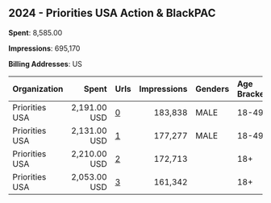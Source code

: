 ## 2024 - Priorities USA Action & BlackPAC 
**Spent**: 8,585.00

**Impressions**: 695,170

**Billing Addresses**: US

|Organization|Spent|Urls|Impressions|Genders|Age Brackets|Country Codes|
|:---|---:|:---|---:|:---|:---|:---|
|Priorities USA|2,191.00 USD|[0](https://www.snap.com/political-ads/asset/e30ced7bea159a6e7dac7995223c277e2eb7ffb4c1e6a0e2274256edf426f137?mediaType=mp4)|183,838|MALE|18-49|united states|
|Priorities USA|2,131.00 USD|[1](https://www.snap.com/political-ads/asset/c2fe4e158540b0de9dfcd43094140cbb1d936c0c1b9bac0f9cc2c23618c0ddb4?mediaType=mp4)|177,277|MALE|18-49|united states|
|Priorities USA|2,210.00 USD|[2](https://www.snap.com/political-ads/asset/97039cd460aadba90376b8eb3fe6f2d219c47f8acae6a2cf25afefff95477566?mediaType=mp4)|172,713||18+|united states|
|Priorities USA|2,053.00 USD|[3](https://www.snap.com/political-ads/asset/dbb3084b99d7df4fde469d18f4ef6494d178cc14c79e6637484522e6c1edcec0?mediaType=mp4)|161,342||18+|united states|
